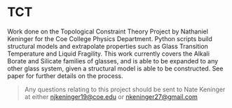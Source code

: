 # TCT
Work done on the Topological Constraint Theory Project by Nathaniel Keninger for the Coe College Physics Department. Python scripts build structural models and extrapolate properties such as Glass Transition Temperature and Liquid Fragility. This work currently covers the Alkali Borate and Silicate families of glasses, and is able to be expanded to any other glass system, given a structural model is able to be constructed. See paper for further details on the process.


> Any questions relating to this project should be sent to Nate Keninger at either njkeninger19@coe.edu or nkeninger27@gmail.com
